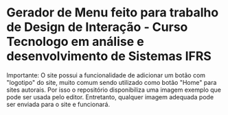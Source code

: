 # Gerador de Menu feito para trabalho de Design de Interação - Curso Tecnologo em análise e desenvolvimento de Sistemas IFRS

Importante: O site possui a funcionalidade de adicionar um botão com "logotipo" do site, muito comum sendo utilizado como botão "Home" para sites autorais. Por isso o repositório disponibiliza uma imagem exemplo que pode ser usada pelo editor. Entretanto, qualquer imagem adequada pode ser enviada para o site e funcionará.
